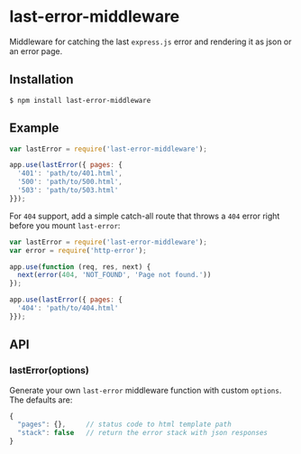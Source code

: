 # last-error-middleware

  Middleware for catching the last `express.js` error and rendering it as json or an error page.

## Installation

    $ npm install last-error-middleware

## Example

```js
var lastError = require('last-error-middleware');

app.use(lastError({ pages: { 
  '401': 'path/to/401.html',
  '500': 'path/to/500.html',
  '503': 'path/to/503.html'
}});

```

For `404` support, add a simple catch-all route that throws a `404` error right before you mount `last-error`:

```js
var lastError = require('last-error-middleware');
var error = require('http-error');

app.use(function (req, res, next) {
  next(error(404, 'NOT_FOUND', 'Page not found.'))
});

app.use(lastError({ pages: {
  '404': 'path/to/404.html'
}});
```

## API

### lastError(options)
  
  Generate your own `last-error` middleware function with custom `options`. The defaults are:

```js
{
  "pages": {},     // status code to html template path
  "stack": false   // return the error stack with json responses
}
```
